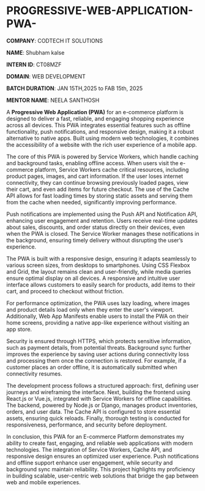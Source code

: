 # PROGRESSIVE-WEB-APPLICATION-PWA-

**COMPANY**: CODTECH IT SOLUTIONS

**NAME**: Shubham kalse

**INTERN ID**: CT08MZF

**DOMAIN**: WEB DEVELOPMENT

**BATCH DURATION**: JAN 15TH,2025 to FAB 15th, 2025

**MENTOR NAME**: NEELA SANTHOSH


A **Progressive Web Application (PWA)** for an e-commerce platform is designed to deliver a fast, reliable, and engaging shopping experience across all devices. This PWA integrates essential features such as offline functionality, push notifications, and responsive design, making it a robust alternative to native apps. Built using modern web technologies, it combines the accessibility of a website with the rich user experience of a mobile app.

The core of this PWA is powered by Service Workers, which handle caching and background tasks, enabling offline access. When users visit the e-commerce platform, Service Workers cache critical resources, including product pages, images, and cart information. If the user loses internet connectivity, they can continue browsing previously loaded pages, view their cart, and even add items for future checkout. The use of the Cache API allows for fast loading times by storing static assets and serving them from the cache when needed, significantly improving performance.

Push notifications are implemented using the Push API and Notification API, enhancing user engagement and retention. Users receive real-time updates about sales, discounts, and order status directly on their devices, even when the PWA is closed. The Service Worker manages these notifications in the background, ensuring timely delivery without disrupting the user’s experience.

The PWA is built with a responsive design, ensuring it adapts seamlessly to various screen sizes, from desktops to smartphones. Using CSS Flexbox and Grid, the layout remains clean and user-friendly, while media queries ensure optimal display on all devices. A responsive and intuitive user interface allows customers to easily search for products, add items to their cart, and proceed to checkout without friction.

For performance optimization, the PWA uses lazy loading, where images and product details load only when they enter the user's viewport. Additionally, Web App Manifests enable users to install the PWA on their home screens, providing a native app-like experience without visiting an app store.

Security is ensured through HTTPS, which protects sensitive information, such as payment details, from potential threats. Background sync further improves the experience by saving user actions during connectivity loss and processing them once the connection is restored. For example, if a customer places an order offline, it is automatically submitted when connectivity resumes.

The development process follows a structured approach: first, defining user journeys and wireframing the interface. Next, building the frontend using React.js or Vue.js, integrated with Service Workers for offline capabilities. The backend, powered by Node.js or Django, manages product inventories, orders, and user data. The Cache API is configured to store essential assets, ensuring quick reloads. Finally, thorough testing is conducted for responsiveness, performance, and security before deployment.

In conclusion, this PWA for an E-commerce Platform demonstrates my ability to create fast, engaging, and reliable web applications with modern technologies. The integration of Service Workers, Cache API, and responsive design ensures an optimized user experience. Push notifications and offline support enhance user engagement, while security and background sync maintain reliability. This project highlights my proficiency in building scalable, user-centric web solutions that bridge the gap between web and mobile experiences.







